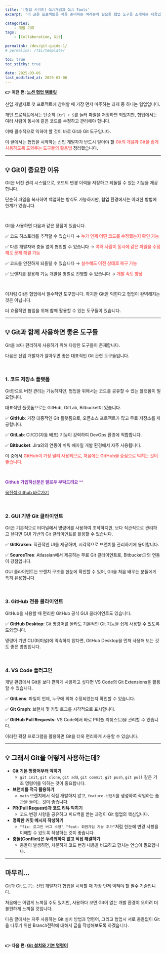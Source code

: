 ```yaml
---
title: '[협업 시리즈] Git개념과 Git Tools'
excerpt: '이 글은 프로젝트를 처음 준비하는 여러분께 필요한 협업 도구를 소개하는 내용입니다.'

categories:
    - 개발 기록
tags:
    - [Collaboration, Git]

permalink: /dev/git-guide-1/
# permalink: /TIL/template/

toc: true
toc_sticky: true

date: 2025-03-06
last_modified_at: 2025-03-06
---
```


**👉 이전 편: [노션 협업 템플릿](https://jjok97.github.io/Dev/collaboration-template)**

신입 개발자로 첫 프로젝트에 참여할 때 가장 먼저 마주하는 과제 중 하나는 협업입니다.

개인 프로젝트에서는 단순히 `Ctrl + S`를 눌러 파일을 저장하면 되었지만, 협업에서는 여러 사람이 동시에 같은 코드를 수정하고 관리해야 합니다.

이때 필수적으로 익혀야 할 것이 바로 Git과 Git 도구입니다.

이 글에서는 협업을 시작하는 신입 개발자가 반드시 알아야 할 <span style="color:rgb(254, 109, 109)">**Git의 개념과 Git을 쉽게 사용하도록 도와주는 도구들의 활용법**</span> 정리했습니다.

---

## 💡 Git이 중요한 이유

Git은 버전 관리 시스템으로, 코드의 변경 이력을 저장하고 되돌릴 수 있는 기능을 제공합니다.

단순히 파일을 복사하여 백업하는 방식도 가능하지만, 협업 환경에서는 이러한 방법에 한계가 있습니다.

<br>

Git을 사용하면 다음과 같은 장점이 있습니다.

✅ 코드 히스토리를 추적할 수 있습니다 → <span style="color:rgb(254, 109, 109)">**누가 언제 어떤 코드를 수정했는지 확인 가능**</span>

✅ 다른 개발자와 충돌 없이 협업할 수 있습니다 → <span style="color:rgb(254, 109, 109)">**여러 사람이 동시에 같은 파일을 수정해도 문제 해결 가능**</span>

✅ 코드를 안전하게 되돌릴 수 있습니다 → <span style="color:rgb(254, 109, 109)">**실수해도 이전 상태로 복구 가능**</span>

✅ 브랜치를 활용해 기능 개발을 병렬로 진행할 수 있습니다 → <span style="color:rgb(254, 109, 109)">**개발 속도 향상**</span>

<br>

이처럼 Git은 협업에서 필수적인 도구입니다. 하지만 Git만 익힌다고 협업이 완벽해지는 것은 아닙니다.

더 효율적인 협업을 위해 함께 활용할 수 있는 도구들이 있습니다.

---

## 💡 Git과 함께 사용하면 좋은 도구들

Git을 보다 편리하게 사용하기 위해 다양한 도구들이 존재합니다.

다음은 신입 개발자가 알아두면 좋은 대표적인 Git 관련 도구들입니다.

<br>

### 1. 코드 저장소 플랫폼

Git만으로 버전 관리는 가능하지만, 협업을 위해서는 코드를 공유할 수 있는 플랫폼이 필요합니다.

대표적인 플랫폼으로는 GitHub, GitLab, Bitbucket이 있습니다.

✅ **GitHub**: 가장 대중적인 Git 플랫폼으로, 오픈소스 프로젝트가 많고 무료 저장소를 제공합니다.

✅ **GitLab**: CI/CD(자동 배포) 기능이 강력하여 DevOps 환경에 적합합니다.

✅ **Bitbucket**: Jira와의 연동이 쉬워 애자일 개발 환경에서 자주 사용됩니다.

이 중에서 <span style="color:rgb(254, 109, 109)">**GitHub이 가장 널리 사용되므로, 처음에는 GitHub을 중심으로 익히는 것이 좋습니다.**</span>

<br>

<span style="color:rgb(136, 51, 182)">**Github 가입하신분은 팔로우 부탁드려요 ^^**

[옥진석 Github 바로가기](https://github.com/JJOK97)

<br>

### 2. GUI 기반 Git 클라이언트

Git은 기본적으로 터미널에서 명령어를 사용하여 조작하지만, 보다 직관적으로 관리하고 싶다면 GUI 기반의 Git 클라이언트를 활용할 수 있습니다.

✅ **GitKraken**: 직관적인 UI를 제공하며, 시각적으로 브랜치를 관리하기에 용이합니다.

✅ **SourceTree**: Atlassian에서 제공하는 무료 Git 클라이언트로, Bitbucket과의 연동이 강점입니다.

GUI 클라이언트는 브랜치 구조를 한눈에 확인할 수 있어, Git을 처음 배우는 분들에게 특히 유용합니다.

<br>

### 3. GitHub 전용 클라이언트

GitHub을 사용할 때 편리한 GitHub 공식 GUI 클라이언트도 있습니다.

✅ **GitHub Desktop**: Git 명령어를 몰라도 기본적인 Git 기능을 쉽게 사용할 수 있도록 도와줍니다.

명령어 기반 CLI(터미널)에 익숙하지 않다면, GitHub Desktop을 먼저 사용해 보는 것도 좋은 방법입니다.

<br>

### 4. VS Code 플러그인

개발 환경에서 Git을 보다 편하게 사용하고 싶다면 VS Code의 Git Extensions을 활용할 수 있습니다.

✅ **GitLens**: 파일이 언제, 누구에 의해 수정되었는지 확인할 수 있습니다.

✅ **Git Graph**: 브랜치 및 커밋 로그를 시각적으로 표시합니다.

✅ **GitHub Pull Requests**: VS Code에서 바로 PR(풀 리퀘스트)을 관리할 수 있습니다.

이러한 확장 프로그램을 활용하면 Git을 더욱 편리하게 사용할 수 있습니다.

---

## 💡 그래서 Git을 어떻게 사용하는데?

-   **Git 기본 명령어부터 익히기**
    -   `git init`, `git clone`, `git add`, `git commit`, `git push`, `git pull` 같은 기초 명령어를 익히는 것이 중요합니다.
-   **브랜치를 적극 활용하기**
    -   `main` 브랜치에서 직접 개발하지 않고, `feature-브랜치`를 생성하여 작업하는 습관을 들이는 것이 좋습니다.
-   **PR(Pull Request)과 코드 리뷰 익히기**
    -   코드 변경 사항을 공유하고 피드백을 받는 과정이 Git 협업의 핵심입니다.
-   **명확한 커밋 메시지 작성하기**
    -   `"fix: 로그인 버그 수정"`, `"feat: 회원가입 기능 추가"`처럼 한눈에 변경 사항을 이해할 수 있도록 작성하는 것이 좋습니다.
-   **충돌(Conflict)은 두려워하지 않고 직접 해결하기**
    -   충돌이 발생하면, 차분하게 코드 변경 내용을 비교하고 합치는 연습이 필요합니다.

---

## 마무리…

Git과 Git 도구는 신입 개발자가 협업을 시작할 때 가장 먼저 익혀야 할 필수 기술입니다.

처음에는 어렵게 느껴질 수도 있지만, 사용하다 보면 Git이 없는 개발 환경이 오히려 더 불편하게 느껴질 것입니다.

다음 글에서는 자주 사용하는 Git 설치 방법과 명령어, 그리고 협업시 서로 충돌없이 Git을 다루기 위한 Branch전략에 대해서 글을 작성해보도록 하겠습니다.

<br>

**👉 다음 편: [Git 설치와 기본 명령어](https://jjok97.github.io/Dev/git-guide-2)**

<br>
